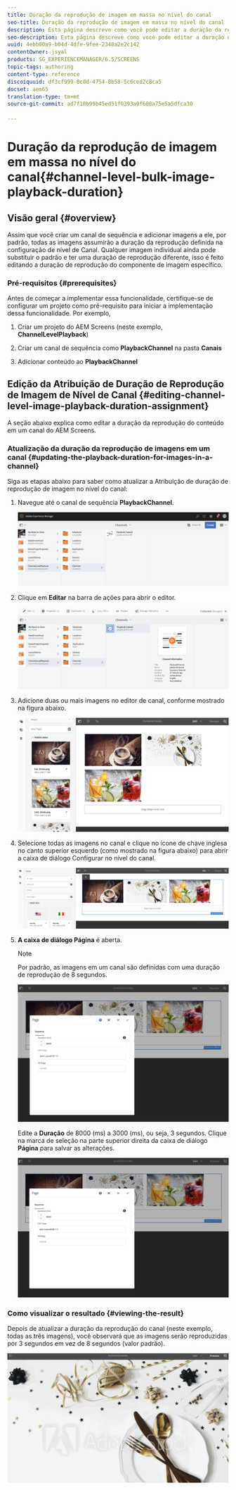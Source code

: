 ```yaml
---
title: Duração da reprodução de imagem em massa no nível do canal
seo-title: Duração da reprodução de imagem em massa no nível do canal
description: Esta página descreve como você pode editar a duração da reprodução de um componente de imagem específico.
seo-description: Esta página descreve como você pode editar a duração da reprodução de um componente de imagem específico.
uuid: 4ebb00a9-b04d-4dfe-9fee-2348a2e2c142
contentOwner: jsyal
products: SG_EXPERIENCEMANAGER/6.5/SCREENS
topic-tags: authoring
content-type: reference
discoiquuid: df3cf999-0c8d-4754-8b58-5c6ced2c8ca5
docset: aem65
translation-type: tm+mt
source-git-commit: ad7f18b99b45ed51f0393a0f608a75e5a5dfca30

---
```



# Duração da reprodução de imagem em massa no nível do canal{#channel-level-bulk-image-playback-duration}

## Visão geral {#overview}

Assim que você criar um canal de sequência e adicionar imagens a ele, por padrão, todas as imagens assumirão a duração da reprodução definida na configuração de nível de Canal. Qualquer imagem individual ainda pode substituir o padrão e ter uma duração de reprodução diferente, isso é feito editando a duração de reprodução do componente de imagem específico.

### Pré-requisitos {#prerequisites}

Antes de começar a implementar essa funcionalidade, certifique-se de configurar um projeto como pré-requisito para iniciar a implementação dessa funcionalidade. Por exemplo,

1. Criar um projeto do AEM Screens (neste exemplo, **ChannelLevelPlayback**)

1. Criar um canal de sequência como **PlaybackChannel** na pasta **Canais**

1. Adicionar conteúdo ao **PlaybackChannel**

## Edição da Atribuição de Duração de Reprodução de Imagem de Nível de Canal {#editing-channel-level-image-playback-duration-assignment}

A seção abaixo explica como editar a duração da reprodução do conteúdo em um canal do AEM Screens.

### Atualização da duração da reprodução de imagens em um canal {#updating-the-playback-duration-for-images-in-a-channel}

Siga as etapas abaixo para saber como atualizar a Atribuição de duração de reprodução de imagem no nível do canal:

1. Navegue até o canal de sequência **PlaybackChannel**.

   ![screen_shot_2019-06-24at62818pm](assets/screen_shot_2019-06-24at62818pm.png)

1. Clique em **Editar** na barra de ações para abrir o editor.

   ![screen_shot_2019-06-24at70141pm](assets/screen_shot_2019-06-24at70141pm.png)

1. Adicione duas ou mais imagens no editor de canal, conforme mostrado na figura abaixo.

   ![screen_shot_2019-06-24at90534pm](assets/screen_shot_2019-06-24at90534pm.png)

1. Selecione todas as imagens no canal e clique no ícone de chave inglesa no canto superior esquerdo (como mostrado na figura abaixo) para abrir a caixa de diálogo Configurar no nível do canal.

   ![screen_shot_2019-06-25at95945am](assets/screen_shot_2019-06-25at95945am.png)

1. **A caixa de diálogo Página** é aberta.

   >[!NOTE]
   >
   >Por padrão, as imagens em um canal são definidas com uma duração de reprodução de 8 segundos.

   ![screen_shot_2019-06-25at100343am](assets/screen_shot_2019-06-25at100343am.png)

   Edite a **Duração** de 8000 (ms) a 3000 (ms), ou seja, 3 segundos. Clique na marca de seleção na parte superior direita da caixa de diálogo **Página** para salvar as alterações.

   ![screen_shot_2019-06-25at101527am](assets/screen_shot_2019-06-25at101527am.png)

### Como visualizar o resultado {#viewing-the-result}

Depois de atualizar a duração da reprodução do canal (neste exemplo, todas as três imagens), você observará que as imagens serão reproduzidas por 3 segundos em vez de 8 segundos (valor padrão).

![channel_preview](assets/channel_preview.gif)

